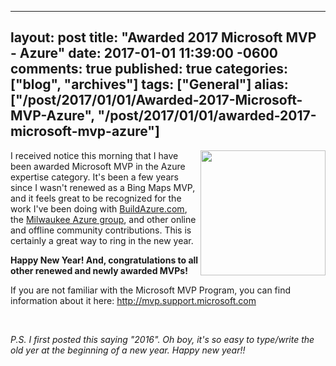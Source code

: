   ---
  layout: post
  title: "Awarded 2017 Microsoft MVP - Azure"
  date: 2017-01-01 11:39:00 -0600
  comments: true
  published: true
  categories: ["blog", "archives"]
  tags: ["General"]
  alias: ["/post/2017/01/01/Awarded-2017-Microsoft-MVP-Azure", "/post/2017/01/01/awarded-2017-microsoft-mvp-azure"]
  ---
<!-- more -->
<p><img style="float: right;" src="/IMAGES%2fMVP_FullColor_ForScreen.png.jpgx" alt="" width="200px" />I received notice this morning that I have been awarded Microsoft MVP in the Azure expertise category. It's been a few years since I wasn't renewed as a Bing Maps MVP, and it feels great to be recognized for the work I've been doing with <a href="http://buildazure.com">BuildAzure.com</a>, the <a href="http://mkeazure.com">Milwaukee Azure group</a>, and other online and offline community contributions. This is certainly a great way to ring in the new year.</p>
<p><strong>Happy New Year! And, congratulations to all other renewed and newly awarded MVPs!</strong></p>
<p><span>If you are not familiar with the Microsoft MVP Program, you can find information about it here:&nbsp;</span><a href="http://mvp.support.microsoft.com/">http://mvp.support.microsoft.com</a></p>
<p>&nbsp;</p>
<p><em>P.S. I first posted this saying "2016". Oh boy, it's so easy to type/write the old yer at the beginning of a new year. Happy new year!!</em></p>
